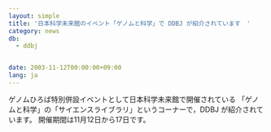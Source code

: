 ```yaml
---
layout: simple
title: '日本科学未来館のイベント「ゲノムと科学」で DDBJ が紹介されています　'
category: news
db:
  - ddbj


date: 2003-11-12T00:00:00+09:00
lang: ja
---
```


ゲノムひろば特別併設イベントとして日本科学未来館で開催されている 「ゲノムと科学」の「サイエンスライブラリ」というコーナーで，DDBJ が紹介されています。 開催期間は11月12日から17日です。
